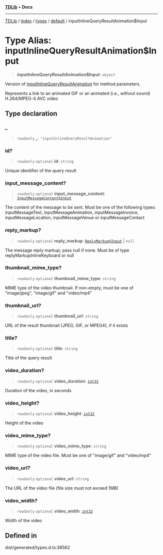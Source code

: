[**TDLib**](../../../../../../README.md) • **Docs**

***

[TDLib](../../../../../../modules.md) / [index](../../../../../README.md) / [types](../../../README.md) / [default](../README.md) / inputInlineQueryResultAnimation$Input

# Type Alias: inputInlineQueryResultAnimation$Input

> **inputInlineQueryResultAnimation$Input**: `object`

Version of [inputInlineQueryResultAnimation](inputInlineQueryResultAnimation.md) for method parameters.

Represents a link to an animated GIF or an animated (i.e., without sound) H.264/MPEG-4 AVC video

## Type declaration

### \_

> `readonly` **\_**: `"inputInlineQueryResultAnimation"`

### id?

> `readonly` `optional` **id**: `string`

Unique identifier of the query result

### input\_message\_content?

> `readonly` `optional` **input\_message\_content**: [`InputMessageContent$Input`](InputMessageContent$Input.md)

The content of the message to be sent. Must be one of the following types: inputMessageText, inputMessageAnimation, inputMessageInvoice, inputMessageLocation, inputMessageVenue or inputMessageContact

### reply\_markup?

> `readonly` `optional` **reply\_markup**: [`ReplyMarkup$Input`](ReplyMarkup$Input.md) \| `null`

The message reply markup; pass null if none. Must be of type replyMarkupInlineKeyboard or null

### thumbnail\_mime\_type?

> `readonly` `optional` **thumbnail\_mime\_type**: `string`

MIME type of the video thumbnail. If non-empty, must be one of "image/jpeg", "image/gif" and "video/mp4"

### thumbnail\_url?

> `readonly` `optional` **thumbnail\_url**: `string`

URL of the result thumbnail (JPEG, GIF, or MPEG4), if it exists

### title?

> `readonly` `optional` **title**: `string`

Title of the query result

### video\_duration?

> `readonly` `optional` **video\_duration**: [`int32`](int32.md)

Duration of the video, in seconds

### video\_height?

> `readonly` `optional` **video\_height**: [`int32`](int32.md)

Height of the video

### video\_mime\_type?

> `readonly` `optional` **video\_mime\_type**: `string`

MIME type of the video file. Must be one of "image/gif" and "video/mp4"

### video\_url?

> `readonly` `optional` **video\_url**: `string`

The URL of the video file (file size must not exceed 1MB)

### video\_width?

> `readonly` `optional` **video\_width**: [`int32`](int32.md)

Width of the video

## Defined in

dist/generated/types.d.ts:38562
